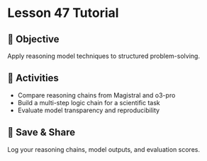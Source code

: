 # Lesson 47 Tutorial

## 🎯 Objective
Apply reasoning model techniques to structured problem-solving.

## 🧩 Activities
- Compare reasoning chains from Magistral and o3-pro
- Build a multi-step logic chain for a scientific task
- Evaluate model transparency and reproducibility

## 💾 Save & Share
Log your reasoning chains, model outputs, and evaluation scores.
